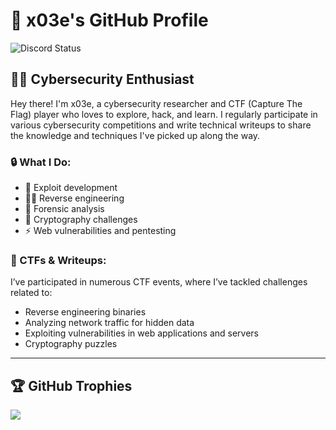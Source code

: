 # 👾 x03e's GitHub Profile

<img src="https://discord.c99.nl/widget/theme-3/535227610888929299.png" alt="Discord Status">


## 🕵️‍♂️ Cybersecurity Enthusiast

Hey there! I'm x03e, a cybersecurity researcher and CTF (Capture The Flag) player who loves to explore, hack, and learn. I regularly participate in various cybersecurity competitions and write technical writeups to share the knowledge and techniques I've picked up along the way.

### 🔒 What I Do:
- 🔧 Exploit development
- 🕵️‍♂️ Reverse engineering
- 🐾 Forensic analysis
- 🔐 Cryptography challenges
- ⚡ Web vulnerabilities and pentesting

### 🎯 CTFs & Writeups:
I’ve participated in numerous CTF events, where I’ve tackled challenges related to:
- Reverse engineering binaries
- Analyzing network traffic for hidden data
- Exploiting vulnerabilities in web applications and servers
- Cryptography puzzles

---

## 🏆 GitHub Trophies

<td width="2000"><img src="https://github-trophies.vercel.app/?username=x03ee&rank=SECRET,SSS,SS,S,AAA,AA&row=2&column=9&theme=gruvbox"></td>
